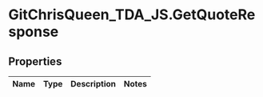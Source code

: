 # GitChrisQueen_TDA_JS.GetQuoteResponse

## Properties
Name | Type | Description | Notes
------------ | ------------- | ------------- | -------------


